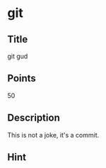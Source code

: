 # git

## Title
git gud

## Points
50

## Description
This is not a joke, it's a commit.

## Hint


